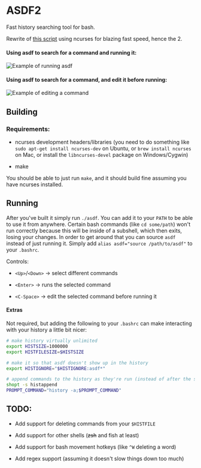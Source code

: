 ASDF2
=====

Fast history searching tool for bash.

Rewrite of [this script](https://github.com/TerranceN/asdf) using ncurses for blazing fast speed, hence the 2.

#### Using asdf to search for a command and running it:

![Example of running asdf](http://g.recordit.co/I7tinvv5mB.gif)

#### Using asdf to search for a command, and edit it before running:

![Example of editing a command](http://g.recordit.co/UXdOKHGa2w.gif)

Building
--------

### Requirements:

- ncurses development headers/libraries (you need to do something like `sudo apt-get install ncurses-dev` on Ubuntu, or `brew install ncurses` on Mac, or install the `libncurses-devel` package on Windows/Cygwin)

- make

You should be able to just run `make`, and it should build fine assuming you have ncurses installed.

Running
-------

After you've built it simply run `./asdf`. You can add it to your `PATH` to be able to use it from anywhere. Certain bash commands (like `cd some/path`) won't run correctly because this will be inside of a subshell, which then exits, losing your changes. In order to get around that you can source `asdf` instead of just running it. Simply add `alias asdf="source /path/to/asdf"` to your `.bashrc`.

Controls:

- `<Up>`/`<Down>` -> select different commands

- `<Enter>` -> runs the selected command

- `<C-Space>` -> edit the selected command before running it

#### Extras

Not required, but adding the following to your `.bashrc` can make interacting with your history a little bit nicer:

```bash
# make history virtually unlimited
export HISTSIZE=1000000
export HISTFILESIZE=$HISTSIZE

# make it so that asdf doesn't show up in the history
export HISTIGNORE="$HISTIGNORE:asdf*"

# append commands to the history as they're run (instead of after the shell exits)
shopt -s histappend
PROMPT_COMMAND="history -a;$PROMPT_COMMAND"
```

TODO:
-----

- Add support for deleting commands from your `$HISTFILE`

- Add support for other shells (~~zsh~~ and fish at least)

- Add support for bash movement hotkeys (like `^W` deleting a word)

- Add regex support (assuming it doesn't slow things down too much)
